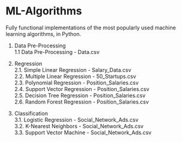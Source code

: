 # ML-Algorithms
Fully functional implementations of the most popularly used machine learning algorithms, in Python.

1.  Data Pre-Processing </br>
1.1 Data Pre-Processing - Data.csv </br>

2.  Regression </br>
2.1. Simple Linear Regression - Salary_Data.csv </br>
2.2. Multiple Linear Regression - 50_Startups.csv </br>
2.3. Polynomial Regression - Position_Salaries.csv </br>
2.4. Support Vector Regression - Position_Salaries.csv </br>
2.5. Decision Tree Regression - Position_Salaries.csv </br>
2.6. Random Forest Regression - Position_Salaries.csv </br>

3. Classification </br>
3.1. Logistic Regression - Social_Network_Ads.csv </br>
3.2. K-Nearest Neighbors - Social_Network_Ads.csv </br>
3.3. Support Vector Machine - Social_Network_Ads.csv </br>
